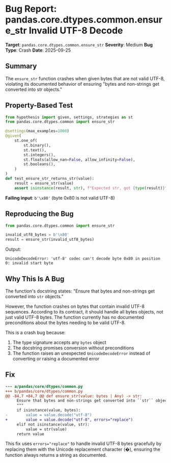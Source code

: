 # Bug Report: pandas.core.dtypes.common.ensure_str Invalid UTF-8 Decode

**Target**: `pandas.core.dtypes.common.ensure_str`
**Severity**: Medium
**Bug Type**: Crash
**Date**: 2025-09-25

## Summary

The `ensure_str` function crashes when given bytes that are not valid UTF-8, violating its documented behavior of ensuring "bytes and non-strings get converted into str objects."

## Property-Based Test

```python
from hypothesis import given, settings, strategies as st
from pandas.core.dtypes.common import ensure_str

@settings(max_examples=1000)
@given(
    st.one_of(
        st.binary(),
        st.text(),
        st.integers(),
        st.floats(allow_nan=False, allow_infinity=False),
        st.booleans(),
    )
)
def test_ensure_str_returns_str(value):
    result = ensure_str(value)
    assert isinstance(result, str), f"Expected str, got {type(result)}"
```

**Failing input**: `b'\x80'` (byte 0x80 is not valid UTF-8)

## Reproducing the Bug

```python
from pandas.core.dtypes.common import ensure_str

invalid_utf8_bytes = b'\x80'
result = ensure_str(invalid_utf8_bytes)
```

Output:
```
UnicodeDecodeError: 'utf-8' codec can't decode byte 0x80 in position 0: invalid start byte
```

## Why This Is A Bug

The function's docstring states: "Ensure that bytes and non-strings get converted into `str` objects."

However, the function crashes on bytes that contain invalid UTF-8 sequences. According to its contract, it should handle all bytes objects, not just valid UTF-8 bytes. The function currently has no documented preconditions about the bytes needing to be valid UTF-8.

This is a crash bug because:
1. The type signature accepts any `bytes` object
2. The docstring promises conversion without preconditions
3. The function raises an unexpected `UnicodeDecodeError` instead of converting or raising a documented error

## Fix

```diff
--- a/pandas/core/dtypes/common.py
+++ b/pandas/core/dtypes/common.py
@@ -84,7 +84,7 @@ def ensure_str(value: bytes | Any) -> str:
     Ensure that bytes and non-strings get converted into ``str`` objects.
     """
     if isinstance(value, bytes):
-        value = value.decode("utf-8")
+        value = value.decode("utf-8", errors="replace")
     elif not isinstance(value, str):
         value = str(value)
     return value
```

This fix uses `errors="replace"` to handle invalid UTF-8 bytes gracefully by replacing them with the Unicode replacement character (�), ensuring the function always returns a string as documented.